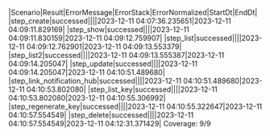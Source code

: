 |Scenario|Result|ErrorMessage|ErrorStack|ErrorNormalized|StartDt|EndDt|
|step_create|successed||||2023-12-11 04:07:36.235651|2023-12-11 04:09:11.829169|
|step_show|successed||||2023-12-11 04:09:11.830159|2023-12-11 04:09:12.759907|
|step_list|successed||||2023-12-11 04:09:12.762901|2023-12-11 04:09:13.553379|
|step_list2|successed||||2023-12-11 04:09:13.555387|2023-12-11 04:09:14.205047|
|step_update|successed||||2023-12-11 04:09:14.205047|2023-12-11 04:10:51.489680|
|step_link_notification_hub|successed||||2023-12-11 04:10:51.489680|2023-12-11 04:10:53.802080|
|step_list_key|successed||||2023-12-11 04:10:53.802080|2023-12-11 04:10:55.306992|
|step_regenerate_key|successed||||2023-12-11 04:10:55.322647|2023-12-11 04:10:57.554549|
|step_delete|successed||||2023-12-11 04:10:57.554549|2023-12-11 04:12:31.371429|
Coverage: 9/9
